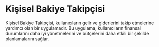 # Kişisel Bakiye Takipçisi
Kişisel Bakiye Takipçisi, kullanıcıların gelir ve giderlerini takip etmelerine yardımcı olan bir uygulamadır. Bu uygulama, kullanıcıların finansal durumlarını daha iyi yönetmelerini ve bütçelerini daha etkili bir şekilde planlamalarını sağlar.
